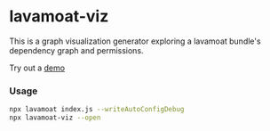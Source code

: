 # lavamoat-viz

This is a graph visualization generator exploring a lavamoat bundle's dependency graph and permissions.

Try out a [demo](https://lavamoat.github.io/LavaMoat/)

### Usage


```bash
npx lavamoat index.js --writeAutoConfigDebug
npx lavamoat-viz --open
```
